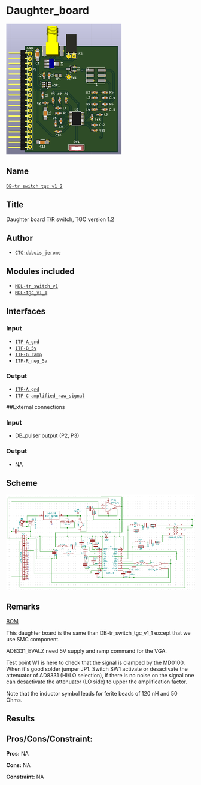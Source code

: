 # Daughter_board
![](viewme.png)

## Name
[`DB-tr_switch_tgc_v1_2`]()

## Title
Daughter board T/R switch, TGC version 1.2

## Author
* [`CTC-dubois_jerome`]()

## Modules included
* [`MDL-tr_switch_v1`]()
* [`MDL-tgc_v1_1`]()

## Interfaces
### Input
* [`ITF-A_gnd`]()
* [`ITF-B_5v`]()
* [`ITF-G_ramp`]()
* [`ITF-R_neg_5v`]()

### Output
* [`ITF-A_gnd`]()
* [`ITF-C-amplified_raw_signal`]()

##External connections
### Input
* DB_pulser output (P2, P3)

### Output
* NA

## Scheme
![](images/scheme.png)

## Remarks
[BOM](./src/DB-tr_switch_tgc_v1_2.csv)

This daughter board is the same than DB-tr_switch_tgc_v1_1 except that we use SMC component.

AD8331_EVALZ need 5V supply and ramp command for the VGA.

Test point W1 is here to check that the signal is clamped by the MD0100. When it's good solder jumper JP1. Switch SW1 activate or desactivate the attenuator of AD8331 (HI/LO selection), if there is no noise on the signal one can desactivate the attenuator (LO side) to upper the amplification factor.

Note that the inductor symbol leads for ferite beads of 120 nH and 50 Ohms.

## Results

## Pros/Cons/Constraint:

**Pros:** NA

**Cons:** NA

**Constraint:** NA
